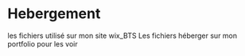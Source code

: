 # Hebergement
les fichiers utilisé sur mon site wix_BTS
Les fichiers héberger sur mon portfolio pour les voir
